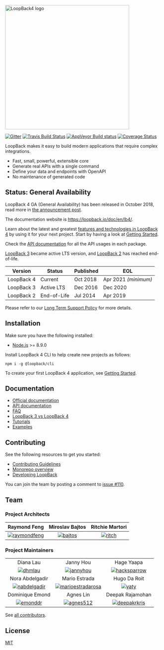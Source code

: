 <img src="https://raw.githubusercontent.com/strongloop/loopback.io/gh-pages/images/branding/logo/blue/loopback-sm.png" alt="LoopBack4 logo" width="400"/>

[![Gitter](https://badges.gitter.im/Join%20Chat.svg)](https://gitter.im/strongloop/loopback)
[![Travis Build Status](https://travis-ci.com/strongloop/loopback-next.svg?branch=master)](https://travis-ci.com/strongloop/loopback-next)
[![AppVeyor Build status](https://ci.appveyor.com/api/projects/status/q8vp7wrdn2ak6801/branch/master?svg=true)](https://ci.appveyor.com/project/strongloop/loopback-next/branch/master)
[![Coverage Status](https://coveralls.io/repos/github/strongloop/loopback-next/badge.svg?branch=master)](https://coveralls.io/github/strongloop/loopback-next?branch=master)

LoopBack makes it easy to build modern applications that require complex
integrations.

- Fast, small, powerful, extensible core
- Generate real APIs with a single command
- Define your data and endpoints with OpenAPI
- No maintenance of generated code

## Status: General Availability

LoopBack 4 GA (General Availability) has been released in October 2018, read
more in [the announcement post](http://strongloop.com/strongblog/loopback-4-ga).

The documentation website is https://loopback.io/doc/en/lb4/.

Learn about the latest and greatest
[features and technologies in LoopBack 4](https://loopback.io/doc/en/lb4/Crafting-LoopBack-4.html)
by using it for your next project. Start by having a look at
[Getting Started](https://loopback.io/doc/en/lb4/Getting-started.html).

Check the
[API documentation](https://apidocs.loopback.io/@loopback%2fdocs/apidocs.html)
for all the API usages in each package.

[LoopBack 3](https://loopback.io/doc/en/lb3/) became active LTS version, and
[LoopBack 2](https://loopback.io/doc/en/lb2/) has reached end-of-life.

| Version    | Status      | Published | EOL                  |
| ---------- | ----------- | --------- | -------------------- |
| LoopBack 4 | Current     | Oct 2018  | Apr 2021 _(minimum)_ |
| LoopBack 3 | Active LTS  | Dec 2016  | Dec 2020             |
| LoopBack 2 | End-of-Life | Jul 2014  | Apr 2019             |

Please refer to our
[Long Term Support Policy](https://loopback.io/doc/en/contrib/Long-term-support.html)
for more details.

## Installation

Make sure you have the following installed:

- [Node.js](https://nodejs.org/en/download/) >= 8.9.0

Install LoopBack 4 CLI to help create new projects as follows:

```shell
npm i -g @loopback/cli
```

To create your first LoopBack 4 application, see
[Getting Started](http://loopback.io/doc/en/lb4/Getting-started.html).

## Documentation

- [Official documentation](http://loopback.io/doc/en/lb4/)
- [API documentation](http://apidocs.loopback.io/#LoopBack4)
- [FAQ](http://loopback.io/doc/en/lb4/FAQ.html)
- [LoopBack 3 vs LoopBack 4](http://loopback.io/doc/en/lb4/LoopBack-3.x.html)
- [Tutorials](http://loopback.io/doc/en/lb4/Tutorials.html)
- [Examples](http://loopback.io/doc/en/lb4/Examples.html)

## Contributing

See the following resources to get you started:

- [Contributing Guidelines](./docs/CONTRIBUTING.md)
- [Monorepo overview](./docs/site/MONOREPO.md)
- [Developing LoopBack](./docs/site/DEVELOPING.md)

You can join the team by posting a comment to
[issue #110](https://github.com/strongloop/loopback-next/issues/110).

## Team

### Project Architects

|                  Raymond Feng                   |            Miroslav Bajtos            |           Ritchie Martori           |
| :---------------------------------------------: | :-----------------------------------: | :---------------------------------: |
| [![raymondfeng]](http://github.com/raymondfeng) | [![bajtos]](http://github.com/bajtos) | [![ritch]](http://github.com/ritch) |

### Project Maintainers

|                                                  |                                                            |                                                  |
| :----------------------------------------------: | :--------------------------------------------------------: | :----------------------------------------------: |
|                    Diana Lau                     |                         Janny Hou                          |                    Hage Yaapa                    |
|      [![dhmlau]](http://github.com/dhmlau)       |         [![jannyhou]](http://github.com/jannyHou)          | [![hacksparrow]](https://github.com/hacksparrow) |
|                 Nora Abdelgadir                  |                       Mario Estrada                        |                   Hugo Da Roit                   |
| [![nabdelgadir]](https://github.com/nabdelgadir) | [![marioestradarosa]](https://github.com/marioestradarosa) |        [![yaty]](https://github.com/yaty)        |
|                 Dominique Emond                  |                         Agnes Lin                          |                 Deepak Rajamohan                 |
|     [![emonddr]](https://github.com/emonddr)     |         [![agnes512]](https://github.com/agnes512)         | [![deepakrkris]](https://github.com/deepakrkris) |

See
[all contributors](https://github.com/strongloop/loopback-next/graphs/contributors).

## License

[MIT](LICENSE)

[raymondfeng]: https://avatars0.githubusercontent.com/u/540892?v=3&s=60
[bajtos]: https://avatars2.githubusercontent.com/u/1140553?v=3&s=60
[ritch]: https://avatars2.githubusercontent.com/u/462228?v=3&s=60
[dhmlau]: https://avatars2.githubusercontent.com/u/25489897?v=3&s=60
[jannyhou]: https://avatars2.githubusercontent.com/u/12554153?v=3&s=60
[hacksparrow]: https://avatars2.githubusercontent.com/u/950112?v=3&s=60
[nabdelgadir]: https://avatars0.githubusercontent.com/u/42985749?v=3&s=60
[marioestradarosa]: https://avatars2.githubusercontent.com/u/4633823?v=3&s=60
[yaty]: https://avatars3.githubusercontent.com/u/11981803?v=3&s=60
[emonddr]: https://avatars0.githubusercontent.com/u/6864736??v=3&s=60
[agnes512]: https://avatars3.githubusercontent.com/u/50331796?v=3&s=60
[deepakrkris]: https://avatars0.githubusercontent.com/u/7688315?v=3&s=60
